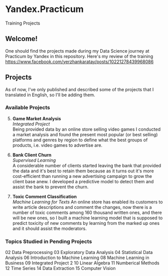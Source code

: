 # Yandex.Practicum
Training Projects

## Welcome! 

One should find the projects made during my Data Science journey at Practicum by Yandex in this repository.
Here's my review of the training https://www.facebook.com/yerzhankaratay/posts/10221278439968086

## Projects

As of now, I've only published and described some of the projects that I translated in English, so I'll be adding them.

### Available Projects

05. **Game Market Analysis** \
*Integrated Project* \
Being provided data by an online store selling video games I conducted a market analysis and found the present most popular (or best selling) platforms and genres by region to define what the best groups of products, i.e. video games to advertise are.

07. **Bank Client Churn** \
*Supervised Learning* \
A considerable number of clients started leaving the bank that provided the data and it's best to retain them because as it turns out it's more cost-efficient than running a new advertising campaign to grow the client base anew. I developed a predictive model to detect them and assist the bank to prevent the churn.

13. **Toxic Comment Classification** \
*Machine Learning for Texts*
An online store has enabled its customers to write article descriptions and comment the changes, now there is a number of toxic comments among 160 thousand written ones, and there will be new ones, so I built a machine learning model that is supposed to predict toxicity of new comments by learning from the marked up ones and it should assist the moderators.


### Topics Studied in Pending Projects

02 Data Preprocessing
03 Exploratory Data Analysis
04 Statistical Data Analysis
06 Introduction to Machine Learning
08 Machine Learning in Business
09 Integrated Project 2
10 Linear Algebra
11 Numberical Methods
12 Time Series
14 Data Extraction
15 Computer Vision
